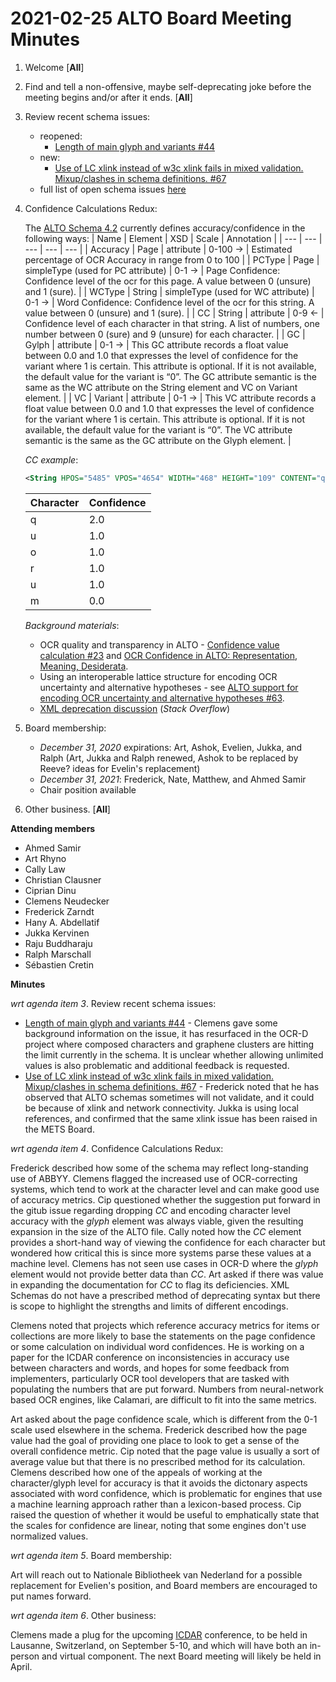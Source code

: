 # 2021-02-25 ALTO Board Meeting Minutes
1. Welcome [**All**]
2. Find and tell a non-offensive, maybe self-deprecating joke before the meeting begins and/or after it ends. [**All**]
3. Review recent schema issues:
   * reopened: 
      * [Length of main glyph and variants #44](https://github.com/altoxml/schema/issues/44)
   * new:
      * [Use of LC xlink instead of w3c xlink fails in mixed validation. Mixup/clashes in schema definitions. #67](https://github.com/altoxml/schema/issues/67)
   * full list of open schema issues [here](https://github.com/altoxml/schema/issues)
4. Confidence Calculations Redux: 

   The [ALTO Schema 4.2](http://www.loc.gov/standards/alto/v4/alto-4-2.xsd) currently defines accuracy/confidence in the following ways:
   | Name | Element | XSD | Scale | Annotation |
   | --- | --- | --- | --- | --- |
   | Accuracy | Page | attribute | 0-100 &#8594; | Estimated percentage of OCR Accuracy in range from 0 to 100 |
   | PCType | Page | simpleType (used for PC attribute) | 0-1 &#8594; | Page Confidence: Confidence level of the ocr for this page. A value between 0 (unsure) and 1 (sure). |
   | WCType | String | simpleType (used for WC attribute) | 0-1 &#8594; | Word Confidence: Confidence level of the ocr for this string. A value between 0 (unsure) and 1 (sure). |
   | CC | String | attribute | 0-9 &#8592; | Confidence level of each character in that string. A list of numbers, one number between 0 (sure) and 9 (unsure) for each character. |
   | GC | Gylph | attribute | 0-1 &#8594; | This GC attribute records a float value between 0.0 and 1.0 that expresses the level of confidence for the variant where 1 is certain. This attribute is optional. If it is not available, the default value for the variant is “0”. The GC attribute semantic is the same as the WC attribute on the String element and VC on Variant element. |
   | VC | Variant | attribute | 0-1 &#8594; | This VC attribute records a float value between 0.0 and 1.0 that expresses the level of confidence for the variant where 1 is certain. This attribute is optional. If it is not available, the default value for the variant is “0”. The VC attribute semantic is the same as the GC attribute on the Glyph element. |

   _CC example_:
   ```xml
   <String HPOS="5485" VPOS="4654" WIDTH="468" HEIGHT="109" CONTENT="quorum" WC="1.00" CC="211110"/>
   ```
   | Character | Confidence |
   | --- | --- |
   | q | 2.0 |
   | u | 1.0 |
   | o | 1.0 |
   | r | 1.0 |
   | u | 1.0 |
   | m | 0.0 |

   _Background materials_:
   * OCR quality and transparency in ALTO - [Confidence value calculation #23](https://github.com/altoxml/schema/issues/23) and [OCR Confidence in ALTO: Representation, Meaning, Desiderata](https://docs.google.com/document/d/1JkbqfEb8pkwTdMSyjXJRfdpshlWoVbFn47uYfqB4O_Q/edit).
   * Using an interoperable lattice structure for encoding OCR uncertainty and alternative hypotheses - see [ALTO support for encoding OCR uncertainty and alternative hypotheses #63](https://github.com/altoxml/schema/issues/63).
   * [XML deprecation discussion](https://stackoverflow.com/questions/1950075/mark-element-as-deprecated-in-xsd) (_Stack Overflow_)
5. Board membership:
   * _December 31, 2020_ expirations: Art, Ashok, Evelien, Jukka, and Ralph (Art, Jukka and Ralph renewed, Ashok to be replaced by Reeve? ideas for Evelin's replacement)
   * _December 31, 2021_: Frederick, Nate, Matthew, and Ahmed Samir
   * Chair position available
6. Other business. [**All**]

**Attending members**
* Ahmed Samir
* Art Rhyno
* Cally Law
* Christian Clausner
* Ciprian Dinu
* Clemens Neudecker
* Frederick Zarndt
* Hany A. Abdellatif
* Jukka Kervinen
* Raju Buddharaju
* Ralph Marschall
* Sébastien Cretin

 **Minutes**

_wrt agenda item 3_. Review recent schema issues:

   * [Length of main glyph and variants #44](https://github.com/altoxml/schema/issues/44) - Clemens gave some background information on the issue, it has resurfaced in the OCR-D project where composed characters and graphene clusters are hitting the limit currently in the schema. It is unclear whether allowing unlimited values is also problematic and additional  feedback is requested.
   * [Use of LC xlink instead of w3c xlink fails in mixed validation. Mixup/clashes in schema definitions. #67](https://github.com/altoxml/schema/issues/67) - Frederick noted that he has observed that ALTO schemas sometimes will not validate, and it could be because of xlink and network connectivity. Jukka is using local references, and confirmed that the same xlink issue has been raised in the METS Board.

_wrt agenda item 4_. Confidence Calculations Redux:

Frederick described how some of the schema may reflect long-standing use of ABBYY. Clemens flagged the increased use of OCR-correcting systems,
which tend to work at the character level and can make good use of accuracy metrics. Cip questioned whether the suggestion put forward in the gitub issue
regarding dropping _CC_ and encoding character level accuracy with the _glyph_ element was always viable, given the resulting expansion in the size of the ALTO
file. Cally noted how the _CC_ element provides a short-hand way of viewing the confidence for each character but wondered how critical this is since
more systems parse these values  at a machine level. Clemens has not seen use cases in OCR-D where the _glyph_ element would not provide better data than
_CC_. Art asked if there was value in expanding the documentation for _CC_ to flag its deficiencies. XML Schemas do not have a prescribed method of
deprecating syntax but there is scope to highlight the strengths and limits of different encodings.

Clemens noted that projects which reference accuracy metrics for items or collections are more likely to base the statements on the page confidence or some calculation
on individual word confidences. He is working on a paper for the ICDAR conference on inconsistencies in accuracy use between characters and words, and hopes for some
feedback from implementers, particularly OCR tool developers that are tasked with populating the numbers that are put forward. Numbers from neural-network based
OCR engines, like Calamari, are difficult to fit into the same metrics. 

Art asked about the page confidence scale, which is different from the 0-1 scale used elsewhere in the schema. Frederick described how the page value
had the goal of providing one place to look to get a sense of the overall confidence metric. Cip noted that the page value is usually a sort of average
value but that there is no prescribed method for its calculation. Clemens described how one of the appeals of working at the character/glyph level
for accuracy is that it avoids the dictonary aspects associated with word confidence, which is problematic for engines that use a machine learning approach
rather than a lexicon-based process. Cip raised the question of whether it would be useful to emphatically state that the scales for confidence are 
linear, noting that some engines don't use normalized values.

_wrt agenda item 5_. Board membership:

Art will reach out to Nationale Bibliotheek van Nederland for a possible replacement for Evelien's position, and Board members are encouraged to put names forward.

_wrt agenda item 6_. Other business:

Clemens made a plug for the upcoming [ICDAR](https://icdar2021.org/) conference, to be held in Lausanne, Switzerland, on September 5-10, and which will have both an in-person and virtual component. The next Board meeting will likely be held in April.
